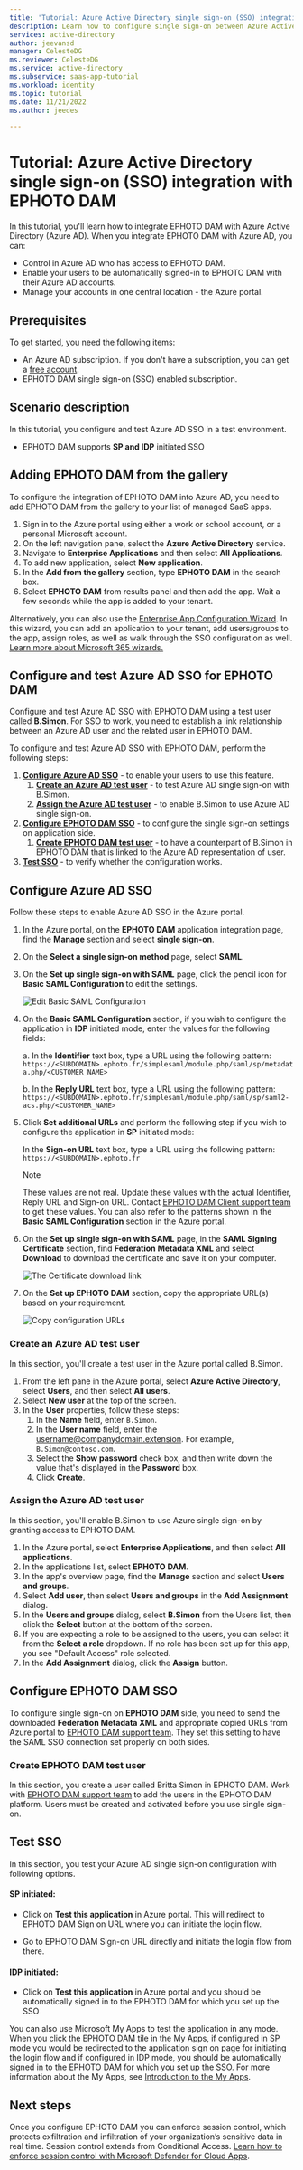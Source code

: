 ```yaml
---
title: 'Tutorial: Azure Active Directory single sign-on (SSO) integration with EPHOTO DAM'
description: Learn how to configure single sign-on between Azure Active Directory and EPHOTO DAM.
services: active-directory
author: jeevansd
manager: CelesteDG
ms.reviewer: CelesteDG
ms.service: active-directory
ms.subservice: saas-app-tutorial
ms.workload: identity
ms.topic: tutorial
ms.date: 11/21/2022
ms.author: jeedes

---
```


# Tutorial: Azure Active Directory single sign-on (SSO) integration with EPHOTO DAM

In this tutorial, you'll learn how to integrate EPHOTO DAM with Azure Active Directory (Azure AD). When you integrate EPHOTO DAM with Azure AD, you can:

* Control in Azure AD who has access to EPHOTO DAM.
* Enable your users to be automatically signed-in to EPHOTO DAM with their Azure AD accounts.
* Manage your accounts in one central location - the Azure portal.

## Prerequisites

To get started, you need the following items:

* An Azure AD subscription. If you don't have a subscription, you can get a [free account](https://azure.microsoft.com/free/).
* EPHOTO DAM single sign-on (SSO) enabled subscription.

## Scenario description

In this tutorial, you configure and test Azure AD SSO in a test environment.

* EPHOTO DAM supports **SP and IDP** initiated SSO

## Adding EPHOTO DAM from the gallery

To configure the integration of EPHOTO DAM into Azure AD, you need to add EPHOTO DAM from the gallery to your list of managed SaaS apps.

1. Sign in to the Azure portal using either a work or school account, or a personal Microsoft account.
1. On the left navigation pane, select the **Azure Active Directory** service.
1. Navigate to **Enterprise Applications** and then select **All Applications**.
1. To add new application, select **New application**.
1. In the **Add from the gallery** section, type **EPHOTO DAM** in the search box.
1. Select **EPHOTO DAM** from results panel and then add the app. Wait a few seconds while the app is added to your tenant.

 Alternatively, you can also use the [Enterprise App Configuration Wizard](https://portal.office.com/AdminPortal/home?Q=Docs#/azureadappintegration). In this wizard, you can add an application to your tenant, add users/groups to the app, assign roles, as well as walk through the SSO configuration as well. [Learn more about Microsoft 365 wizards.](/microsoft-365/admin/misc/azure-ad-setup-guides)


## Configure and test Azure AD SSO for EPHOTO DAM

Configure and test Azure AD SSO with EPHOTO DAM using a test user called **B.Simon**. For SSO to work, you need to establish a link relationship between an Azure AD user and the related user in EPHOTO DAM.

To configure and test Azure AD SSO with EPHOTO DAM, perform the following steps:

1. **[Configure Azure AD SSO](#configure-azure-ad-sso)** - to enable your users to use this feature.
    1. **[Create an Azure AD test user](#create-an-azure-ad-test-user)** - to test Azure AD single sign-on with B.Simon.
    1. **[Assign the Azure AD test user](#assign-the-azure-ad-test-user)** - to enable B.Simon to use Azure AD single sign-on.
1. **[Configure EPHOTO DAM SSO](#configure-ephoto-dam-sso)** - to configure the single sign-on settings on application side.
    1. **[Create EPHOTO DAM test user](#create-ephoto-dam-test-user)** - to have a counterpart of B.Simon in EPHOTO DAM that is linked to the Azure AD representation of user.
1. **[Test SSO](#test-sso)** - to verify whether the configuration works.

## Configure Azure AD SSO

Follow these steps to enable Azure AD SSO in the Azure portal.

1. In the Azure portal, on the **EPHOTO DAM** application integration page, find the **Manage** section and select **single sign-on**.
1. On the **Select a single sign-on method** page, select **SAML**.
1. On the **Set up single sign-on with SAML** page, click the pencil icon for **Basic SAML Configuration** to edit the settings.

   ![Edit Basic SAML Configuration](common/edit-urls.png)

1. On the **Basic SAML Configuration** section, if you wish to configure the application in **IDP** initiated mode, enter the values for the following fields:

    a. In the **Identifier** text box, type a URL using the following pattern:
    `https://<SUBDOMAIN>.ephoto.fr/simplesaml/module.php/saml/sp/metadata.php/<CUSTOMER_NAME>`

    b. In the **Reply URL** text box, type a URL using the following pattern:
    `https://<SUBDOMAIN>.ephoto.fr/simplesaml/module.php/saml/sp/saml2-acs.php/<CUSTOMER_NAME>`

1. Click **Set additional URLs** and perform the following step if you wish to configure the application in **SP** initiated mode:

    In the **Sign-on URL** text box, type a URL using the following pattern:
    `https://<SUBDOMAIN>.ephoto.fr`

	> [!NOTE]
	> These values are not real. Update these values with the actual Identifier, Reply URL and Sign-on URL. Contact [EPHOTO DAM Client support team](mailto:support-systeme@einden.fr) to get these values. You can also refer to the patterns shown in the **Basic SAML Configuration** section in the Azure portal.

1. On the **Set up single sign-on with SAML** page, in the **SAML Signing Certificate** section,  find **Federation Metadata XML** and select **Download** to download the certificate and save it on your computer.

	![The Certificate download link](common/metadataxml.png)

1. On the **Set up EPHOTO DAM** section, copy the appropriate URL(s) based on your requirement.

	![Copy configuration URLs](common/copy-configuration-urls.png)
### Create an Azure AD test user

In this section, you'll create a test user in the Azure portal called B.Simon.

1. From the left pane in the Azure portal, select **Azure Active Directory**, select **Users**, and then select **All users**.
1. Select **New user** at the top of the screen.
1. In the **User** properties, follow these steps:
   1. In the **Name** field, enter `B.Simon`.  
   1. In the **User name** field, enter the username@companydomain.extension. For example, `B.Simon@contoso.com`.
   1. Select the **Show password** check box, and then write down the value that's displayed in the **Password** box.
   1. Click **Create**.

### Assign the Azure AD test user

In this section, you'll enable B.Simon to use Azure single sign-on by granting access to EPHOTO DAM.

1. In the Azure portal, select **Enterprise Applications**, and then select **All applications**.
1. In the applications list, select **EPHOTO DAM**.
1. In the app's overview page, find the **Manage** section and select **Users and groups**.
1. Select **Add user**, then select **Users and groups** in the **Add Assignment** dialog.
1. In the **Users and groups** dialog, select **B.Simon** from the Users list, then click the **Select** button at the bottom of the screen.
1. If you are expecting a role to be assigned to the users, you can select it from the **Select a role** dropdown. If no role has been set up for this app, you see "Default Access" role selected.
1. In the **Add Assignment** dialog, click the **Assign** button.

## Configure EPHOTO DAM SSO

To configure single sign-on on **EPHOTO DAM** side, you need to send the downloaded **Federation Metadata XML** and appropriate copied URLs from Azure portal to [EPHOTO DAM support team](mailto:support-systeme@einden.fr). They set this setting to have the SAML SSO connection set properly on both sides.

### Create EPHOTO DAM test user

In this section, you create a user called Britta Simon in EPHOTO DAM. Work with [EPHOTO DAM support team](mailto:support-systeme@einden.fr) to add the users in the EPHOTO DAM platform. Users must be created and activated before you use single sign-on.

## Test SSO 

In this section, you test your Azure AD single sign-on configuration with following options. 

#### SP initiated:

* Click on **Test this application** in Azure portal. This will redirect to EPHOTO DAM Sign on URL where you can initiate the login flow.  

* Go to EPHOTO DAM Sign-on URL directly and initiate the login flow from there.

#### IDP initiated:

* Click on **Test this application** in Azure portal and you should be automatically signed in to the EPHOTO DAM for which you set up the SSO 

You can also use Microsoft My Apps to test the application in any mode. When you click the EPHOTO DAM tile in the My Apps, if configured in SP mode you would be redirected to the application sign on page for initiating the login flow and if configured in IDP mode, you should be automatically signed in to the EPHOTO DAM for which you set up the SSO. For more information about the My Apps, see [Introduction to the My Apps](https://support.microsoft.com/account-billing/sign-in-and-start-apps-from-the-my-apps-portal-2f3b1bae-0e5a-4a86-a33e-876fbd2a4510).


## Next steps

Once you configure EPHOTO DAM you can enforce session control, which protects exfiltration and infiltration of your organization’s sensitive data in real time. Session control extends from Conditional Access. [Learn how to enforce session control with Microsoft Defender for Cloud Apps](/cloud-app-security/proxy-deployment-any-app).
